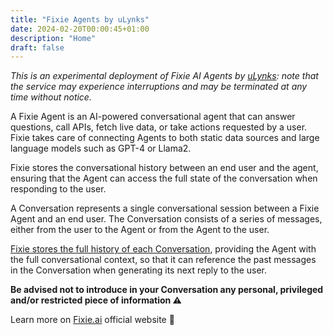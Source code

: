 ```yaml
---
title: "Fixie Agents by uLynks"
date: 2024-02-20T00:00:45+01:00
description: "Home"
draft: false
---
```


*This is an experimental deployment of Fixie AI Agents by [uLynks][ulynks]: note that the service may experience interruptions and may be terminated at any time without notice.*

A Fixie Agent is an AI-powered conversational agent that can answer questions, call APIs, fetch live data, or take actions requested by a user. Fixie takes care of connecting Agents to both static data sources and large language models such as GPT-4 or Llama2.

Fixie stores the conversational history between an end user and the agent, ensuring that the Agent can access the full state of the conversation when responding to the user.

A Conversation represents a single conversational session between a Fixie Agent and an end user. The Conversation consists of a series of messages, either from the user to the Agent or from the Agent to the user.

[Fixie stores the full history of each Conversation](https://embed.fixie.ai/agents/242283b6-e53d-4c7a-93a4-cfa4ea75f0d3/conversations/5aba256a-ab15-4b7f-9f97-6ccb5ab6f2db?debug=1&agentStartsConversation=1&primaryColor=%23fd8c73&darkMode=1&dark=1 "Click to view a saved Conversation by Fixie"), providing the Agent with the full conversational context, so that it can reference the past messages in the Conversation when generating its next reply to the user.

**Be advised not to introduce in your Conversation any personal, privileged and/or restricted piece of information ⚠️**

Learn more on [Fixie.ai](https://www.fixie.ai) official website 🔗

<!-- links -->

[ulynks]: https://www.ulynks.io/
